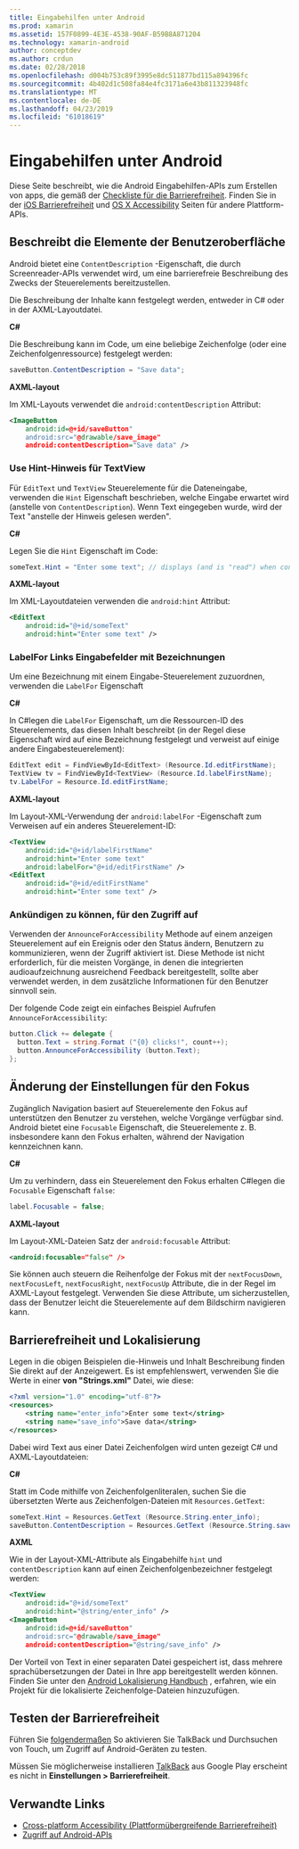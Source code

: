 ```yaml
---
title: Eingabehilfen unter Android
ms.prod: xamarin
ms.assetid: 157F0899-4E3E-4538-90AF-B59B8A871204
ms.technology: xamarin-android
author: conceptdev
ms.author: crdun
ms.date: 02/28/2018
ms.openlocfilehash: d004b753c89f3995e8dc511877bd115a894396fc
ms.sourcegitcommit: 4b402d1c508fa84e4fc3171a6e43b811323948fc
ms.translationtype: MT
ms.contentlocale: de-DE
ms.lasthandoff: 04/23/2019
ms.locfileid: "61018619"
---
```

# <a name="accessibility-on-android"></a>Eingabehilfen unter Android

Diese Seite beschreibt, wie die Android Eingabehilfen-APIs zum Erstellen von apps, die gemäß der [Checkliste für die Barrierefreiheit](~/cross-platform/app-fundamentals/accessibility.md).
Finden Sie in der [iOS Barrierefreiheit](~/ios/app-fundamentals/accessibility.md) und [OS X Accessibility](~/mac/app-fundamentals/accessibility.md) Seiten für andere Plattform-APIs.


## <a name="describing-ui-elements"></a>Beschreibt die Elemente der Benutzeroberfläche

Android bietet eine `ContentDescription` -Eigenschaft, die durch Screenreader-APIs verwendet wird, um eine barrierefreie Beschreibung des Zwecks der Steuerelements bereitzustellen.

Die Beschreibung der Inhalte kann festgelegt werden, entweder in C# oder in der AXML-Layoutdatei.

**C#**

Die Beschreibung kann im Code, um eine beliebige Zeichenfolge (oder eine Zeichenfolgenressource) festgelegt werden:

```csharp
saveButton.ContentDescription = "Save data";
```

**AXML-layout**

Im XML-Layouts verwendet die `android:contentDescription` Attribut:

```xml
<ImageButton
    android:id=@+id/saveButton"
    android:src="@drawable/save_image"
    android:contentDescription="Save data" />
```

### <a name="use-hint-for-textview"></a>Use Hint-Hinweis für TextView

Für `EditText` und `TextView` Steuerelemente für die Dateneingabe, verwenden die `Hint` Eigenschaft beschrieben, welche Eingabe erwartet wird (anstelle von `ContentDescription`).
Wenn Text eingegeben wurde, wird der Text "anstelle der Hinweis gelesen werden".

**C#**

Legen Sie die `Hint` Eigenschaft im Code:

```csharp
someText.Hint = "Enter some text"; // displays (and is "read") when control is empty
```

**AXML-layout**

Im XML-Layoutdateien verwenden die `android:hint` Attribut:

```xml
<EditText
    android:id="@+id/someText"
    android:hint="Enter some text" />
```


### <a name="labelfor-links-input-fields-with-labels"></a>LabelFor Links Eingabefelder mit Bezeichnungen

Um eine Bezeichnung mit einem Eingabe-Steuerelement zuzuordnen, verwenden die `LabelFor` Eigenschaft

**C#**

In C#legen die `LabelFor` Eigenschaft, um die Ressourcen-ID des Steuerelements, das diesen Inhalt beschreibt (in der Regel diese Eigenschaft wird auf eine Bezeichnung festgelegt und verweist auf einige andere Eingabesteuerelement):

```csharp
EditText edit = FindViewById<EditText> (Resource.Id.editFirstName);
TextView tv = FindViewById<TextView> (Resource.Id.labelFirstName);
tv.LabelFor = Resource.Id.editFirstName;
```

**AXML-layout**

Im Layout-XML-Verwendung der `android:labelFor` -Eigenschaft zum Verweisen auf ein anderes Steuerelement-ID:

```xml
<TextView
    android:id="@+id/labelFirstName"
    android:hint="Enter some text"
    android:labelFor="@+id/editFirstName" />
<EditText
    android:id="@+id/editFirstName"
    android:hint="Enter some text" />
```

### <a name="announce-for-accessibility"></a>Ankündigen zu können, für den Zugriff auf

Verwenden der `AnnounceForAccessibility` Methode auf einem anzeigen Steuerelement auf ein Ereignis oder den Status ändern, Benutzern zu kommunizieren, wenn der Zugriff aktiviert ist. Diese Methode ist nicht erforderlich, für die meisten Vorgänge, in denen die integrierten audioaufzeichnung ausreichend Feedback bereitgestellt, sollte aber verwendet werden, in dem zusätzliche Informationen für den Benutzer sinnvoll sein.

Der folgende Code zeigt ein einfaches Beispiel Aufrufen `AnnounceForAccessibility`:

```csharp
button.Click += delegate {
  button.Text = string.Format ("{0} clicks!", count++);
  button.AnnounceForAccessibility (button.Text);
};
```

## <a name="changing-focus-settings"></a>Änderung der Einstellungen für den Fokus

Zugänglich Navigation basiert auf Steuerelemente den Fokus auf unterstützen den Benutzer zu verstehen, welche Vorgänge verfügbar sind. Android bietet eine `Focusable` Eigenschaft, die Steuerelemente z. B. insbesondere kann den Fokus erhalten, während der Navigation kennzeichnen kann.

**C#**

Um zu verhindern, dass ein Steuerelement den Fokus erhalten C#legen die `Focusable` Eigenschaft `false`:

```csharp
label.Focusable = false;
```

**AXML-layout**

Im Layout-XML-Dateien Satz der `android:focusable` Attribut:

```xml
<android:focusable="false" />
```

Sie können auch steuern die Reihenfolge der Fokus mit der `nextFocusDown`, `nextFocusLeft`, `nextFocusRight`, `nextFocusUp` Attribute, die in der Regel im AXML-Layout festgelegt. Verwenden Sie diese Attribute, um sicherzustellen, dass der Benutzer leicht die Steuerelemente auf dem Bildschirm navigieren kann.


## <a name="accessibility-and-localization"></a>Barrierefreiheit und Lokalisierung

Legen in die obigen Beispielen die-Hinweis und Inhalt Beschreibung finden Sie direkt auf der Anzeigewert. Es ist empfehlenswert, verwenden Sie die Werte in einer **von "Strings.xml"** Datei, wie diese:

```xml
<?xml version="1.0" encoding="utf-8"?>
<resources>
    <string name="enter_info">Enter some text</string>
    <string name="save_info">Save data</string>
</resources>
```

Dabei wird Text aus einer Datei Zeichenfolgen wird unten gezeigt C# und AXML-Layoutdateien:

**C#**

Statt im Code mithilfe von Zeichenfolgenliteralen, suchen Sie die übersetzten Werte aus Zeichenfolgen-Dateien mit `Resources.GetText`:

```csharp
someText.Hint = Resources.GetText (Resource.String.enter_info);
saveButton.ContentDescription = Resources.GetText (Resource.String.save_info);
```

**AXML**

Wie in der Layout-XML-Attribute als Eingabehilfe `hint` und `contentDescription` kann auf einen Zeichenfolgenbezeichner festgelegt werden:

```xml
<TextView
    android:id="@+id/someText"
    android:hint="@string/enter_info" />
<ImageButton
    android:id=@+id/saveButton"
    android:src="@drawable/save_image"
    android:contentDescription="@string/save_info" />
```

Der Vorteil von Text in einer separaten Datei gespeichert ist, dass mehrere sprachübersetzungen der Datei in Ihre app bereitgestellt werden können. Finden Sie unter den [Android Lokalisierung Handbuch](~/android/app-fundamentals/localization.md) , erfahren, wie ein Projekt für die lokalisierte Zeichenfolge-Dateien hinzuzufügen.


## <a name="testing-accessibility"></a>Testen der Barrierefreiheit

Führen Sie [folgendermaßen](https://developer.android.com/training/accessibility/testing.html#how-to) So aktivieren Sie TalkBack und Durchsuchen von Touch, um Zugriff auf Android-Geräten zu testen.

Müssen Sie möglicherweise installieren [TalkBack](https://play.google.com/store/apps/details?id=com.google.android.marvin.talkback) aus Google Play erscheint es nicht in **Einstellungen > Barrierefreiheit**.


## <a name="related-links"></a>Verwandte Links

- [Cross-platform Accessibility (Plattformübergreifende Barrierefreiheit)](~/cross-platform/app-fundamentals/accessibility.md)
- [Zugriff auf Android-APIs](https://developer.android.com/guide/topics/ui/accessibility/index.html)
